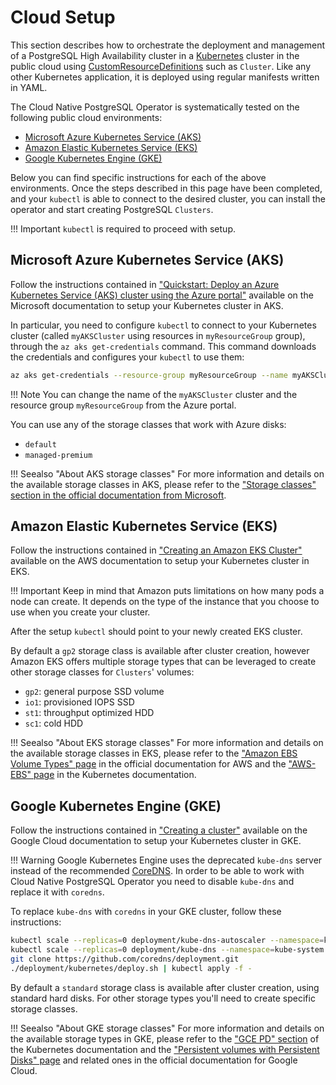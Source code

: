 # Cloud Setup

This section describes how to orchestrate the deployment and management
of a PostgreSQL High Availability cluster in a [Kubernetes](https://www.kubernetes.io/) cluster in the public cloud using
[CustomResourceDefinitions](https://kubernetes.io/docs/concepts/extend-kubernetes/api-extension/custom-resources/)
such as `Cluster`. Like any other Kubernetes application, it is deployed
using regular manifests written in YAML.

The Cloud Native PostgreSQL Operator is systematically tested on the following public cloud environments:

- [Microsoft Azure Kubernetes Service (AKS)](https://azure.microsoft.com/en-in/services/kubernetes-service/)
- [Amazon Elastic Kubernetes Service (EKS)](https://aws.amazon.com/eks/)
- [Google Kubernetes Engine (GKE)](https://cloud.google.com/kubernetes-engine/)

Below you can find specific instructions for each of the above environments.
Once the steps described in this page have been completed, and your `kubectl`
is able to connect to the desired cluster, you can install the operator and start creating PostgreSQL `Clusters`.

!!! Important
    `kubectl` is required to proceed with setup.

## Microsoft Azure Kubernetes Service (AKS)

Follow the instructions contained in
["Quickstart: Deploy an Azure Kubernetes Service (AKS) cluster using the Azure portal"](https://docs.microsoft.com/bs-latn-ba/azure/aks/kubernetes-walkthrough-portal)
available on the Microsoft documentation to setup your Kubernetes cluster in AKS.

In particular, you need to configure `kubectl` to connect to your Kubernetes cluster
(called `myAKSCluster` using resources in `myResourceGroup` group), through the
`az aks get-credentials` command.
This command downloads the credentials and configures your `kubectl` to use them:

```sh
az aks get-credentials --resource-group myResourceGroup --name myAKSCluster
```

!!! Note
    You can change the name of the `myAKSCluster` cluster and the resource group `myResourceGroup`
    from the Azure portal.

You can use any of the storage classes that work with Azure disks:

- `default`
- `managed-premium`

!!! Seealso "About AKS storage classes"
    For more information and details on the available storage classes in AKS, please refer to the
    ["Storage classes" section in the official documentation from Microsoft](https://docs.microsoft.com/en-us/azure/aks/concepts-storage#storage-classes).

## Amazon Elastic Kubernetes Service (EKS)

Follow the instructions contained in
["Creating an Amazon EKS Cluster"](https://docs.aws.amazon.com/eks/latest/userguide/create-cluster.html)
available on the AWS documentation to setup your Kubernetes cluster in EKS.

!!! Important
    Keep in mind that Amazon puts limitations on how many pods a node can create.
    It depends on the type of the instance that you choose to use when you create
    your cluster.

After the setup `kubectl` should point to your newly created EKS cluster.

By default a `gp2` storage class is available after cluster creation, however Amazon EKS offers multiple
storage types that can be leveraged to create other storage classes for `Clusters`' volumes:

- `gp2`: general purpose SSD volume
- `io1`: provisioned IOPS SSD
- `st1`: throughput optimized HDD
- `sc1`: cold HDD

!!! Seealso "About EKS storage classes"
    For more information and details on the available storage classes in EKS, please refer to the
    ["Amazon EBS Volume Types" page](https://docs.aws.amazon.com/AWSEC2/latest/UserGuide/ebs-volume-types.html)
    in the official documentation for AWS and the
    ["AWS-EBS" page](https://kubernetes.io/docs/concepts/storage/storage-classes/#aws-ebs)
    in the Kubernetes documentation.

## Google Kubernetes Engine (GKE)

Follow the instructions contained in
["Creating a cluster"](https://cloud.google.com/kubernetes-engine/docs/how-to/creating-a-cluster)
available on the Google Cloud documentation to setup your Kubernetes cluster in GKE.

!!! Warning
    Google Kubernetes Engine uses the deprecated `kube-dns` server instead of the
    recommended [CoreDNS](https://coredns.io/). In order to be able to work with
    Cloud Native PostgreSQL Operator you need to disable `kube-dns` and replace it
    with `coredns`.

To replace `kube-dns` with `coredns` in your GKE cluster, follow these instructions:

```sh
kubectl scale --replicas=0 deployment/kube-dns-autoscaler --namespace=kube-system
kubectl scale --replicas=0 deployment/kube-dns --namespace=kube-system
git clone https://github.com/coredns/deployment.git
./deployment/kubernetes/deploy.sh | kubectl apply -f -
```

By default a `standard` storage class is available after cluster creation, using
standard hard disks. For other storage types you'll need to create specific
storage classes.

!!! Seealso "About GKE storage classes"
    For more information and details on the available storage types in GKE, please refer to the
    ["GCE PD" section](https://kubernetes.io/docs/concepts/storage/storage-classes/#gce-pd)
    of the Kubernetes documentation and the
    ["Persistent volumes with Persistent Disks" page](https://cloud.google.com/kubernetes-engine/docs/concepts/persistent-volumes)
    and related ones in the official documentation for Google Cloud.

